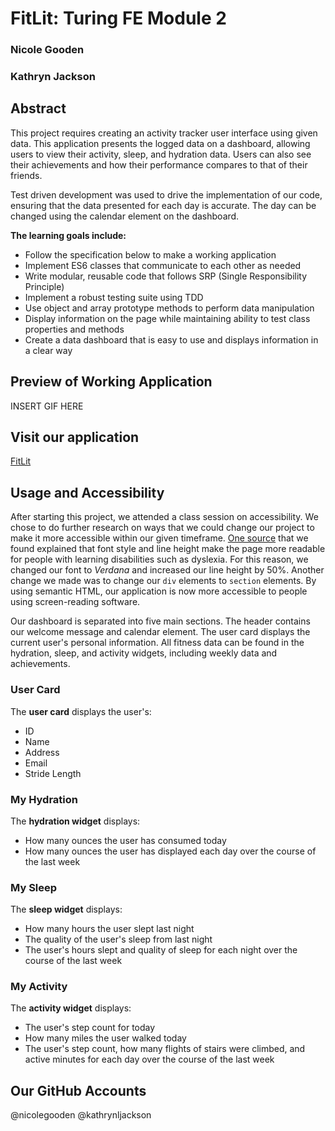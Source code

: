 # FitLit: Turing FE Module 2
### Nicole Gooden
### Kathryn Jackson

## Abstract

This project requires creating an activity tracker user interface using given data. This application presents the logged data on a dashboard, allowing users to view their activity, sleep, and hydration data. Users can also see their achievements and how their performance compares to that of their friends.

Test driven development was used to drive the implementation of our code, ensuring that the data presented for each day is accurate. The day can be changed using the calendar element on the dashboard.

**The learning goals include:**
* Follow the specification below to make a working application
* Implement ES6 classes that communicate to each other as needed
* Write modular, reusable code that follows SRP (Single Responsibility Principle)
* Implement a robust testing suite using TDD
* Use object and array prototype methods to perform data manipulation
* Display information on the page while maintaining ability to test class properties and methods
* Create a data dashboard that is easy to use and displays information in a clear way


## Preview of Working Application
INSERT GIF HERE

## Visit our application
[FitLit](https://nicolegooden.github.io/fitlit-kj-ng/)

## Usage and Accessibility
After starting this project, we attended a class session on accessibility. We chose to do further research on ways that we could change our project to make it more accessible within our given timeframe. [One source](http://dyslexiahelp.umich.edu/sites/default/files/good_fonts_for_dyslexia_study.pdf) that we found explained that font style and line height make the page more readable for people with learning disabilities such as dyslexia. For this reason, we changed our font to _Verdana_ and increased our line height by 50%. Another change we made was to change our `div` elements to `section` elements. By using semantic HTML, our application is now more accessible to people using screen-reading software.

Our dashboard is separated into five main sections. The header contains our welcome message and calendar element. The user card displays the current user's personal information. All fitness data can be found in the hydration, sleep, and activity widgets, including weekly data and achievements.

### User Card

The **user card** displays the user's:
* ID
* Name
* Address
* Email
* Stride Length

### My Hydration

The **hydration widget** displays:
* How many ounces the user has consumed today
* How many ounces the user has displayed each day over the course of the last week

### My Sleep

The **sleep widget** displays:
* How many hours the user slept last night
* The quality of the user's sleep from last night
* The user's hours slept and quality of sleep for each night over the course of the last week

### My Activity
The **activity widget**  displays:
* The user's step count for today
* How many miles the user walked today
* The user's step count, how many flights of stairs were climbed, and active minutes for each day over the course of the last week

## Our GitHub Accounts
@nicolegooden
@kathrynljackson
